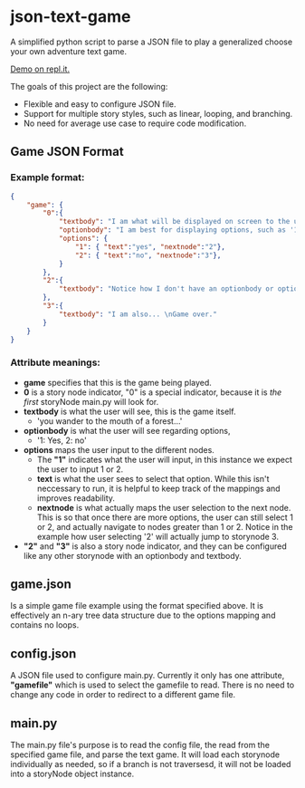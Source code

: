 # json-text-game
A simplified python script to parse a JSON file to play a generalized choose your own adventure text game.  

[Demo on repl.it.](https://replit.com/@sworley/json-text-game#main.py)

The goals of this project are the following: 
- Flexible and easy to configure JSON file. 
- Support for multiple story styles, such as linear, looping, and branching. 
- No need for average use case to require code modification. 

## Game JSON Format  

### Example format: 
```json
{
	"game": {
        "0":{
			"textbody": "I am what will be displayed on screen to the user. I'm best for the story, such as 'you wander to the mouth of a forest...' ",
			"optionbody": "I am best for displaying options, such as '1: Yes, 2: no'",
			"options": {
				"1": { "text":"yes", "nextnode":"2"},
				"2": { "text":"no", "nextnode":"3"},
			}
		},
		"2":{
			"textbody": "Notice how I don't have an optionbody or options, that means when you reach me... \nGame over."
		},
        "3":{
			"textbody": "I am also... \nGame over."
		}
    }
}
```
### Attribute meanings: 
- **game** specifies that this is the game being played. 
- **0** is a story node indicator, "0" is a special indicator, because it is *the first* storyNode main.py will look for. 
- **textbody** is what the user will see, this is the game itself. 
  - 'you wander to the mouth of a forest...'
- **optionbody** is what the user will see regarding options, 
  - '1: Yes, 2: no'
- **options** maps the user input to the different nodes. 
  - The **"1"** indicates what the user will input, in this instance we expect the user to input 1 or 2. 
  - **text** is what the user sees to select that option. While this isn't neccessary to run, it is helpful to keep track of the mappings and improves readability. 
  - **nextnode** is what actually maps the user selection to the next node. This is so that once there are more options, the user can still select 1 or 2, and actually navigate to nodes greater than 1 or 2. Notice in the example how user selecting '2' will actually jump to storynode 3. 
- **"2"** and **"3"** is also a story node indicator, and they can be configured like any other storynode with an optionbody and textbody. 

## game.json 
Is a simple game file example using the format specified above. It is effectively an n-ary tree data structure due to the options mapping and contains no loops. 

## config.json 
A JSON file used to configure main.py. Currently it only has one attribute, **"gamefile"** which is used to select the gamefile to read. There is no need to change any code in order to redirect to a different game file. 

## main.py 
The main.py file's purpose is to read the config file, the read from the specified game file, and parse the text game. It will load each storynode individually as needed, so if a branch is not traversesd, it will not be loaded into a storyNode object instance. 

